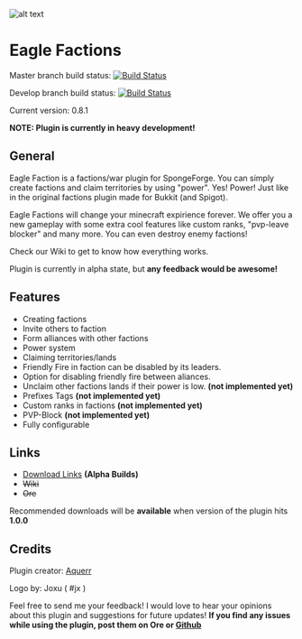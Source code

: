 ![alt text](http://i.imgur.com/mXEWiOS.png)

# Eagle Factions

Master branch build status: [![Build Status](https://travis-ci.org/Aquerr/EagleFactions.svg?branch=master)](https://travis-ci.org/Aquerr/EagleFactions)

Develop branch build status: [![Build Status](https://travis-ci.org/Aquerr/EagleFactions.svg?branch=develop)](https://travis-ci.org/Aquerr/EagleFactions)

Current version: 0.8.1

**NOTE: Plugin is currently in heavy development!**

## General
Eagle Faction is a factions/war plugin for SpongeForge. You can simply create factions and claim territories by using "power". Yes! Power! Just like in the original factions plugin made for Bukkit (and Spigot).

Eagle Factions will change your minecraft expirience forever. We offer you a new gameplay with some extra cool features like custom ranks, "pvp-leave blocker" and many more. You can even destroy enemy factions!

Check our Wiki to get to know how everything works.

Plugin is currently in alpha state, but **any feedback would be awesome!**

## Features

* Creating factions
* Invite others to faction
* Form alliances with other factions
* Power system
* Claiming territories/lands
* Friendly Fire in faction can be disabled by its leaders.
* Option for disabling friendly fire between aliances.
* Unclaim other factions lands if their power is low. **(not implemented yet)**
* Prefixes Tags **(not implemented yet)**
* Custom ranks in factions **(not implemented yet)**
* PVP-Block **(not implemented yet)**
* Fully configurable

## Links

* [Download Links](https://github.com/Aquerr/EagleFactions/releases) **(Alpha Builds)**
* ~~Wiki~~
* ~~Ore~~

Recommended downloads will be **available** when version of the plugin hits **1.0.0**

## Credits

Plugin creator: [Aquerr](https://github.com/Aquerr)

Logo by: Joxu ( #jx )

Feel free to send me your feedback! I would love to hear your opinions about this plugin and suggestions for future updates!
**If you find any issues while using the plugin, post them on Ore or [Github](https://github.com/Aquerr/EagleFactions/issues)**
